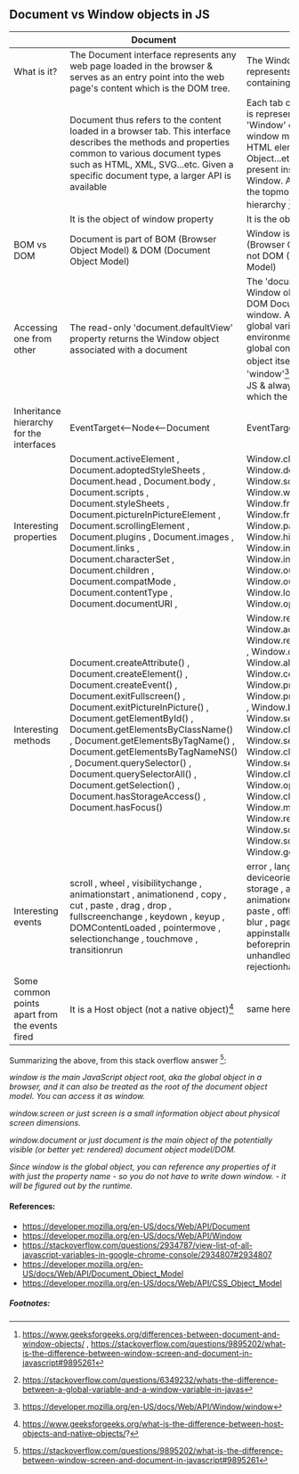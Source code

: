 ## Document vs Window objects in JS


||Document | Window |
|---|---|---|
What is it?|The Document interface represents any web page loaded in the browser & serves as an entry point into the web page's content which is the DOM tree.|The Window interface represents a window containing a DOM document|
||Document thus refers to the content loaded in a browser tab. This interface describes the methods and properties common to various document types such as HTML, XML, SVG...etc. Given a specific document type, a larger API is available|Each tab of a tabbed browser is represented by its own 'Window' object. Moreover, a window may be embedded in a HTML element such as iFrame, Object...etc of a document present inside a existing Window. A Window object is the topmost object of the DOM hierarchy [^1]|
||It is the object of window property|It is the object of browser|
|BOM vs DOM|Document is part of BOM (Browser Object Model) & DOM (Document Object Model)|Window is part of BOM (Browser Object Model) but not DOM (Document Object Model)|
|Accessing one from other|The read-only 'document.defaultView' property returns the Window object associated with a document | The 'document' property of a Window object points to the DOM Document loaded in that window. Also of interest is the global variable (for a browser environment in general, the global context is the window object itself [^2]) called 'window'[^3] which is exposed in JS & always refers to the tab in which the script is running |
Inheritance hierarchy for the interfaces| EventTarget<--Node<--Document|EventTarget<--Window|
|Interesting properties|Document.activeElement , Document.adoptedStyleSheets , Document.head , Document.body , Document.scripts , Document.styleSheets , Document.pictureInPictureElement , Document.scrollingElement , Document.plugins , Document.images , Document.links , Document.characterSet , Document.children , Document.compatMode , Document.contentType , Document.documentURI , |Window.closed , Window.document , Window.screen , Window.window , Window.frameElement , Window.frames , Window.parent , Window.history , Window.innerHeight , Window.innerWidth , Window.outerHeight , Window.outerWidth , Window.location , Window.opener|
|Interesting methods|Document.createAttribute() , Document.createElement() , Document.createEvent() , Document.exitFullscreen() , Document.exitPictureInPicture() , Document.getElementById() , Document.getElementsByClassName() , Document.getElementsByTagName() , Document.getElementsByTagNameNS() , Document.querySelector() , Document.querySelectorAll() , Document.getSelection() , Document.hasStorageAccess() , Document.hasFocus()|Window.reportError() , Window.addEventListener() , Window.removeEventListener() , Window.dispatchEvent() , Window.alert() , Window.confirm() , Window.prompt() , Window.print() , Window.stop() , Window.blur() , Window.setImmediate() , Window.clearImmediate() , Window.setInterval() , Window.clearInterval() , Window.setTimeout() , Window.clearTimeout() , Window.open() , Window.close() , Window.moveTo() , Window.resizeBy() , Window.scroll() , Window.scrollTo() , Window.getSelection()|
|Interesting events|scroll , wheel , visibilitychange , animationstart , animationend , copy , cut , paste , drag , drop , fullscreenchange , keydown , keyup , DOMContentLoaded , pointermove , selectionchange , touchmove , transitionrun|error , languagechange , deviceorientation , resize , storage , animationstart , animationend , copy , cut , paste , offline , online , focus , blur , pagehide , load , appinstalled , message , beforeprint , afterprint , unhandledrejection , rejectionhandled , transitionrun|
|Some common points apart from the events fired|It is a Host object (not a native object)[^4]|same here|



Summarizing the above, from this stack overflow answer [^5]:

_window is the main JavaScript object root, aka the global object in a browser, and it can also be treated as the root of the document object model. You can access it as window._

_window.screen or just screen is a small information object about physical screen dimensions._

_window.document or just document is the main object of the potentially visible (or better yet: rendered) document object model/DOM._

_Since window is the global object, you can reference any properties of it with just the property name - so you do not have to write down window. - it will be figured out by the runtime._


#### References:
* https://developer.mozilla.org/en-US/docs/Web/API/Document
* https://developer.mozilla.org/en-US/docs/Web/API/Window
* https://stackoverflow.com/questions/2934787/view-list-of-all-javascript-variables-in-google-chrome-console/2934807#2934807
* https://developer.mozilla.org/en-US/docs/Web/API/Document_Object_Model
* https://developer.mozilla.org/en-US/docs/Web/API/CSS_Object_Model

##### Footnotes:
[^1]: https://www.geeksforgeeks.org/differences-between-document-and-window-objects/ , https://stackoverflow.com/questions/9895202/what-is-the-difference-between-window-screen-and-document-in-javascript#9895261
[^2]: https://stackoverflow.com/questions/6349232/whats-the-difference-between-a-global-variable-and-a-window-variable-in-javas 
[^3]: https://developer.mozilla.org/en-US/docs/Web/API/Window/window
[^4]: https://www.geeksforgeeks.org/what-is-the-difference-between-host-objects-and-native-objects/?
[^5]: https://stackoverflow.com/questions/9895202/what-is-the-difference-between-window-screen-and-document-in-javascript#9895261